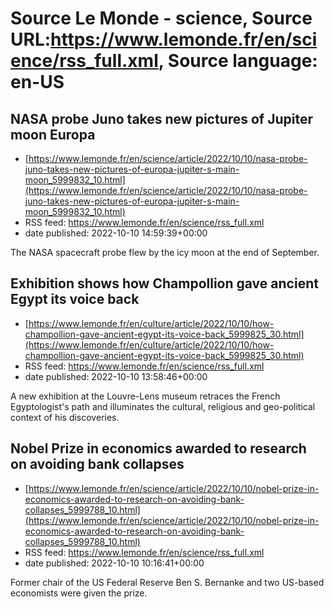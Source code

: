 # Source Le Monde - science, Source URL:https://www.lemonde.fr/en/science/rss_full.xml, Source language: en-US

## NASA probe Juno takes new pictures of Jupiter moon Europa
 - [https://www.lemonde.fr/en/science/article/2022/10/10/nasa-probe-juno-takes-new-pictures-of-europa-jupiter-s-main-moon_5999832_10.html](https://www.lemonde.fr/en/science/article/2022/10/10/nasa-probe-juno-takes-new-pictures-of-europa-jupiter-s-main-moon_5999832_10.html)
 - RSS feed: https://www.lemonde.fr/en/science/rss_full.xml
 - date published: 2022-10-10 14:59:39+00:00

The NASA spacecraft probe flew by the icy moon at the end of September.

## Exhibition shows how Champollion gave ancient Egypt its voice back
 - [https://www.lemonde.fr/en/culture/article/2022/10/10/how-champollion-gave-ancient-egypt-its-voice-back_5999825_30.html](https://www.lemonde.fr/en/culture/article/2022/10/10/how-champollion-gave-ancient-egypt-its-voice-back_5999825_30.html)
 - RSS feed: https://www.lemonde.fr/en/science/rss_full.xml
 - date published: 2022-10-10 13:58:46+00:00

A new exhibition at the Louvre-Lens museum retraces the French Egyptologist's path and illuminates the cultural, religious and geo-political context of his discoveries.

## Nobel Prize in economics awarded to research on avoiding bank collapses
 - [https://www.lemonde.fr/en/science/article/2022/10/10/nobel-prize-in-economics-awarded-to-research-on-avoiding-bank-collapses_5999788_10.html](https://www.lemonde.fr/en/science/article/2022/10/10/nobel-prize-in-economics-awarded-to-research-on-avoiding-bank-collapses_5999788_10.html)
 - RSS feed: https://www.lemonde.fr/en/science/rss_full.xml
 - date published: 2022-10-10 10:16:41+00:00

Former chair of the US Federal Reserve Ben S. Bernanke and two US-based economists were given the prize.
